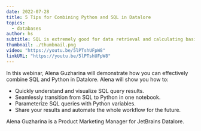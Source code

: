 ```yaml
---
date: 2022-07-28
title: 5 Tips for Combining Python and SQL in Datalore
topics:
  - databases
author: hs
subtitle: SQL is extremely good for data retrieval and calculating basic statistics, whereas Python comes into its own when you need in-depth, flexible exploratory data analysis or data science. What if you could use both programming languages inside of one tool?
thumbnail: ./thumbnail.png
video: "https://youtu.be/5lPTshUFpW8"
linkURL: "https://youtu.be/5lPTshUFpW8"
---
```


In this webinar, Alena Guzharina will demonstrate how you can effectively combine SQL and Python in Datalore. Alena will show you how to:

- Quickly understand and visualize SQL query results.
- Seamlessly transition from SQL to Python in one notebook.
- Parameterize SQL queries with Python variables.
- Share your results and automate the whole workflow for the future.

Alena Guzharina is a Product Marketing Manager for JetBrains Datalore.
